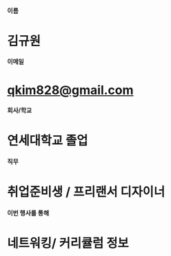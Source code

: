 #### 이름	
#	김규원
	
#### 이메일	
# 	qkim828@gmail.com
	
#### 회사/학교	
# 	연세대학교 졸업
	
#### 직무	
#	취업준비생 / 프리랜서 디자이너
	
#### 이번 행사를 통해 	
#	네트워킹/ 커리큘럼 정보
